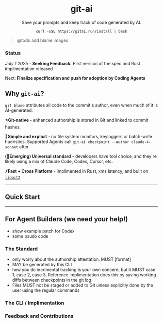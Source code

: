 <h1 align="center"><b>git-ai</b></h1>
<p align="center">Save your prompts and keep track of code generated by AI.</p>

<p align="center"><code>curl -sSL https://gitai.run/install | bash</code></p>

> @todo add blame images

### Status

_July 1 2025_ - **Seeking Feedback.** First version of the spec and Rust implimentation released

Next: **Finalize specification and push for adoption by Coding Agents**

## Why `git-ai`?

`git blame` attributes all code to the commit's author, even when much of it is AI-generated.

**⭐️Git-native** - enhanced authorship is stored in Git and linked to commit hashes.

**🫡Simple and explicit** - no file system monitors, keyloggers or batch-write hueristics. Supported Agents call `git-ai checkpoint --author claude-4-sonnet` after

**(🤞Emerging) Universal standard** - developers have tool choice, and they're likely using a mix of Claude Code, Codex, Cursor, etc.

**⚡️Fast + Cross Platform** - implimented in Rust, xms latency, and built on [`libgit2`](https://github.com/libgit2/libgit2)

---

## Quick Start

---

## For Agent Builders (we need your help!)

- show example patch for Codex
- some psudo code

### The Standard

- only worry about the authorship attestation. MUST [format]
- MAY be generated by this CLI
- how you do incrimental tracking is your own concern, but it MUST case 1, case 2, case 3. Reference implimentation does this by saving working diffs between checkpoints in the git log
- Files MUST not be staged or added to Git unless explicitly done by the user using the regular commands

### The CLI / Implimentation

### Feedback and Contributions
